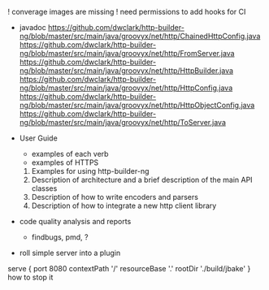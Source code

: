 ! converage images are missing
! need permissions to add hooks for CI

- javadoc 
    https://github.com/dwclark/http-builder-ng/blob/master/src/main/java/groovyx/net/http/ChainedHttpConfig.java
    https://github.com/dwclark/http-builder-ng/blob/master/src/main/java/groovyx/net/http/FromServer.java
    https://github.com/dwclark/http-builder-ng/blob/master/src/main/java/groovyx/net/http/HttpBuilder.java
    https://github.com/dwclark/http-builder-ng/blob/master/src/main/java/groovyx/net/http/HttpConfig.java
    https://github.com/dwclark/http-builder-ng/blob/master/src/main/java/groovyx/net/http/HttpObjectConfig.java
    https://github.com/dwclark/http-builder-ng/blob/master/src/main/java/groovyx/net/http/ToServer.java
- User Guide
    - examples of each verb
    - examples of HTTPS
    1) Examples for using http-builder-ng
    2) Description of architecture and a brief description of the main API classes
    3) Description of how to write encoders and parsers
    4) Description of how to integrate a new http client library
        
- code quality analysis and reports
    - findbugs, pmd, ?
    
- roll simple server into a plugin

serve {
    port 8080
    contextPath '/'
    resourceBase '.'
    rootDir './build/jbake'
}
how to stop it